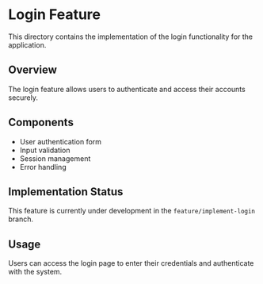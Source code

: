 # Login Feature

This directory contains the implementation of the login functionality for the application.

## Overview

The login feature allows users to authenticate and access their accounts securely.

## Components

- User authentication form
- Input validation
- Session management
- Error handling

## Implementation Status

This feature is currently under development in the `feature/implement-login` branch.

## Usage

Users can access the login page to enter their credentials and authenticate with the system.